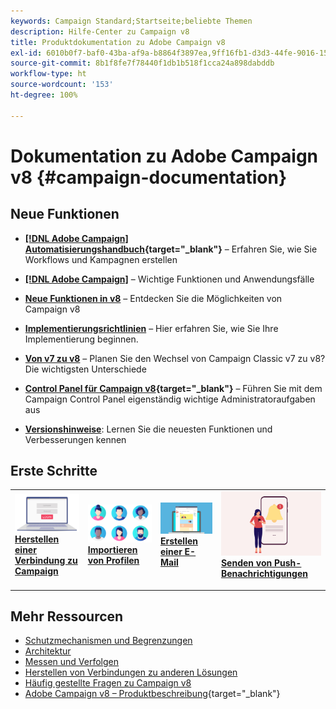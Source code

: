 ```yaml
---
keywords: Campaign Standard;Startseite;beliebte Themen
description: Hilfe-Center zu Campaign v8
title: Produktdokumentation zu Adobe Campaign v8
exl-id: 6010b0f7-baf0-43ba-af9a-b8864f3897ea,9ff16fb1-d3d3-44fe-9016-15abffdbc74e
source-git-commit: 8b1f8fe7f78440f1db1b518f1cca24a898dabddb
workflow-type: ht
source-wordcount: '153'
ht-degree: 100%

---
```


# Dokumentation zu Adobe Campaign v8 {#campaign-documentation}

<!--![](assets/banner-documentationv8.png) -->

## Neue Funktionen

* **[[!DNL Adobe Campaign] Automatisierungshandbuch](https://experienceleague.adobe.com/docs/campaign/automation/home.html?lang=de){target="_blank"}** – Erfahren Sie, wie Sie Workflows und Kampagnen erstellen

* **[ [!DNL Adobe Campaign]](start/get-started.md)** – Wichtige Funktionen und Anwendungsfälle

* **[Neue Funktionen in v8](start/whats-new.md)** – Entdecken Sie die Möglichkeiten von Campaign v8

* **[Implementierungsrichtlinien](start/implement.md)** – Hier erfahren Sie, wie Sie Ihre Implementierung beginnen.

* **[Von v7 zu v8](start/v7-to-v8.md)** – Planen Sie den Wechsel von Campaign Classic v7 zu v8? Die wichtigsten Unterschiede

* **[Control Panel für Campaign v8](https://experienceleague.adobe.com/docs/control-panel/using/discover-control-panel/key-features.html?lang=de){target="_blank"}** – Führen Sie mit dem Campaign Control Panel eigenständig wichtige Administratoraufgaben aus

* **[Versionshinweise](start/release-notes.md)**: Lernen Sie die neuesten Funktionen und Verbesserungen kennen


## Erste Schritte


<table style="table-layout:fixed"><tr style="border: 0;">
<td>
<a href="start/connect.md">
<img alt="Herstellen einer Verbindung zu Campaign v8" src="start/assets/do-not-localize/login.jpeg">
</a>
<div><a href="start/connect.md"><strong>Herstellen einer Verbindung zu Campaign</strong>
</div>
<p>
</td>
<td>
<a href="start/import.md">
<img alt="Importieren von Profilen" src="start/assets/do-not-localize/profiles.jpeg">
</a>
<div>
<a href="start/import.md"><strong>Importieren von Profilen</strong></a>
</div>
<p>
</td>
<td>
<a href="start/create-message.md">
<img alt="Erstellen einer E-Mail" src="start/assets/do-not-localize/email-design.jpeg">
</a>
<div>
<a href="start/create-message.md"><strong>Erstellen einer E-Mail</strong></a>
</div>
<p></td>
<td>
<a href="send/push.md">
<img alt="Senden von Push-Benachrichtigungen" src="start/assets/do-not-localize/push-send.jpeg">
</a>
<div>
<a href="send/push.md"><strong>Senden von Push-Benachrichtigungen</strong></a>
</div>
<p>
</td>
</tr></table>


## Mehr Ressourcen

* [Schutzmechanismen und Begrenzungen](start/ac-guardrails.md)
* [Architektur](architecture/architecture.md)
* [Messen und Verfolgen](reporting/gs-reporting.md)
* [Herstellen von Verbindungen zu anderen Lösungen](connect/integration.md)
* [Häufig gestellte Fragen zu Campaign v8](start/campaign-faq.md)
* [Adobe Campaign v8 – Produktbeschreibung](https://helpx.adobe.com/de/legal/product-descriptions/adobe-campaign-managed-cloud-services.html){target="_blank"}
